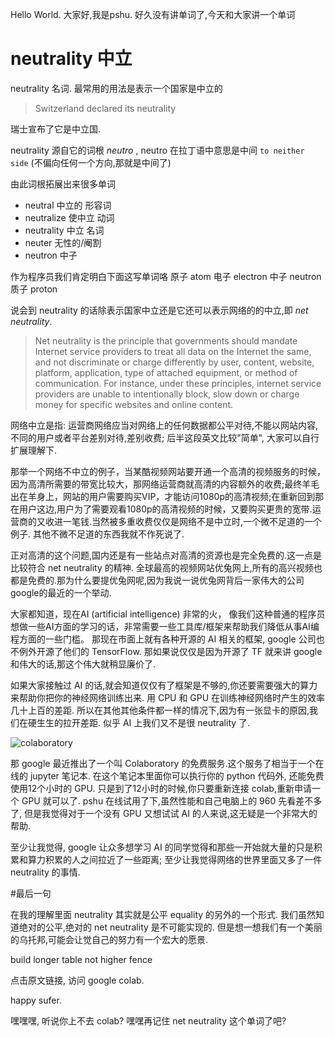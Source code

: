 

Hello World. 大家好,我是pshu. 好久没有讲单词了,今天和大家讲一个单词


# neutrality 中立

neutrality 名词. 最常用的用法是表示一个国家是中立的

> Switzerland declared its neutrality

瑞士宣布了它是中立国.

neutrality 源自它的词根 *neutro* ,
neutro 在拉丁语中意思是中间 `to neither side` (不偏向任何一个方向,那就是中间了)

由此词根拓展出来很多单词

* neutral 中立的 形容词
* neutralize 使中立 动词
* neutrality 中立 名词
* neuter 无性的/阉割
* neutron 中子


作为程序员我们肯定明白下面这写单词咯
原子 atom
电子 electron
中子 neutron
质子 proton

说会到 neutrality 的话除表示国家中立还是它还可以表示网络的的中立,即 *net neutrality*.


> Net neutrality is the principle that governments should mandate Internet service providers to treat all data on the Internet the same, and not discriminate or charge differently by user, content, website, platform, application, type of attached equipment, or method of communication. For instance, under these principles, internet service providers are unable to intentionally block, slow down or charge money for specific websites and online content.

网络中立是指: 运营商网络应当对网络上的任何数据都公平对待,不能以网站内容,不同的用户或者平台差别对待,差别收费;
后半这段英文比较"简单", 大家可以自行扩展理解下.

那举一个网络不中立的例子，当某酷视频网站要开通一个高清的视频服务的时候，因为高清所需要的带宽比较大，那网络运营商就高清的内容额外的收费;最终羊毛出在羊身上，网站的用户需要购买VIP，才能访问1080p的高清视频;在重新回到那在用户这边,用户为了需要观看1080p的高清视频的时候，又要购买更贵的宽带.运营商的又收进一笔钱.当然被多重收费仅仅是网络不是中立时,一个微不足道的一个例子. 其他不微不足道的东西我就不作死说了.


正对高清的这个问题,国内还是有一些站点对高清的资源也是完全免费的.这一点是比较符合 net neutrality 的精神.
全球最高的视频网站优兔网上,所有的高兴视频也都是免费的.那为什么要提优兔网呢,因为我说一说优兔网背后一家伟大的公司 google的最近的一个举动.



大家都知道，现在AI (artificial intelligence) 非常的火，
像我们这种普通的程序员想做一些AI方面的学习的话，非常需要一些工具库/框架来帮助我们降低从事AI编程方面的一些门槛。
那现在市面上就有各种开源的 AI 相关的框架, google 公司也不例外开源了他们的 TensorFlow.
那如果说仅仅是因为开源了 TF 就来讲 google 和伟大的话,那这个伟大就稍显廉价了.

如果大家接触过 AI 的话,就会知道仅仅有了框架是不够的,你还要需要强大的算力来帮助你把你的神经网络训练出来.
用 CPU 和 GPU 在训练神经网络时产生的效率几十上百的差距. 所以在其他其他条件都一样的情况下,因为有一张显卡的原因,我们在硬生生的拉开差距.
似乎 AI 上我们又不是很 neutrality 了.



![colaboratory](https://i1.wp.com/www.brilliantcode.net/wp-content/uploads/2018/02/Google-Colaboratory.png?resize=800%2C410&ssl=1)

那 google 最近推出了一个叫 Colaboratory 的免费服务.这个服务了相当于一个在线的 jupyter 笔记本.
在这个笔记本里面你可以执行你的 python 代码外, 还能免费使用12个小时的 GPU. 只是到了12小时的时候,你只要重新连接 colab,重新申请一个 GPU 就可以了. pshu 在线试用了下,虽然性能和自己电脑上的 960 先看差不多了,
但是我觉得对于一个没有 GPU 又想试试 AI 的人来说,这无疑是一个非常大的帮助.

至少让我觉得, google 让众多想学习 AI 的同学觉得和那些一开始就大量的只是积累和算力积累的人之间拉近了一些距离;
至少让我觉得网络的世界里面又多了一件 neutrality 的事情.

#最后一句

在我的理解里面 neutrality 其实就是公平 equality 的另外的一个形式. 我们虽然知道绝对的公平,绝对的 net neutrality 是不可能实现的.
但是想一想我们有一个美丽的乌托邦,可能会让觉自己的努力有一个宏大的愿景.

build longer table not higher fence

点击原文链接, 访问 google colab.

happy sufer.






嘿嘿嘿, 听说你上不去 colab?  嘿嘿再记住 net neutrality 这个单词了吧?






